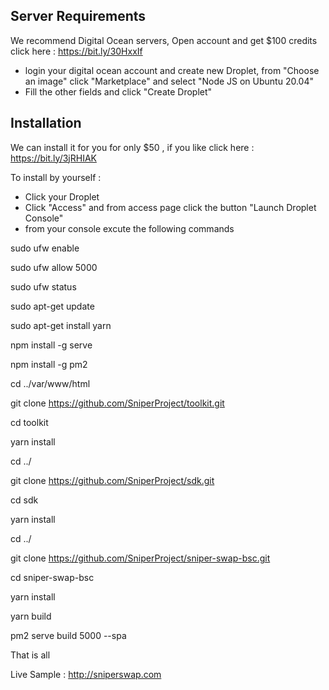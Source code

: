 ## Server Requirements

We recommend Digital Ocean servers, Open account and get $100 credits click here : https://bit.ly/30HxxIf

* login your digital ocean account and create new Droplet, from "Choose an image" click "Marketplace" and select "Node JS on Ubuntu 20.04" 
* Fill the other fields and click "Create Droplet"

## Installation

We can install it for you for only $50 , if you like click here : https://bit.ly/3jRHIAK

To install by yourself :
* Click your Droplet
* Click "Access" and from access page click the button "Launch Droplet Console"
* from your console excute the following commands

sudo ufw enable

sudo ufw allow 5000

sudo ufw status

sudo apt-get update 

sudo apt-get install yarn

npm install -g serve

npm install -g pm2

cd ../var/www/html

git clone https://github.com/SniperProject/toolkit.git

cd toolkit

yarn install

cd ../

git clone https://github.com/SniperProject/sdk.git

cd sdk

yarn install

cd ../

git clone https://github.com/SniperProject/sniper-swap-bsc.git

cd sniper-swap-bsc

yarn install

yarn build

pm2 serve build 5000 --spa



That is all 

Live Sample : http://sniperswap.com